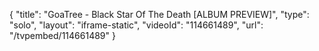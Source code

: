 {
    "title": "GoaTree - Black Star Of The Death [ALBUM PREVIEW]",
    "type": "solo",
    "layout": "iframe-static",
    "videoId": "114661489",
    "url": "\/tvpembed\/114661489"
}